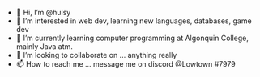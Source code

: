 - 👋 Hi, I’m @hulsy
- 👀 I’m interested in web dev, learning new languages, databases, game dev
- 🌱 I’m currently learning computer programming at Algonquin College, mainly Java atm.
- 💞️ I’m looking to collaborate on ... anything really
- 📫 How to reach me ... message me on discord @Lowtown #7979

<!---
hulsy/hulsy is a ✨ special ✨ repository because its `README.md` (this file) appears on your GitHub profile.
You can click the Preview link to take a look at your changes.
--->
